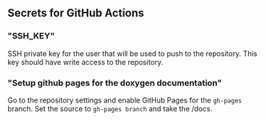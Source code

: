 ## Secrets for GitHub Actions

### "SSH_KEY"
SSH private key for the user that will be used to push to the repository. This key should have write access to the repository.

### "Setup github pages for the doxygen documentation"
Go to the repository settings and enable GitHub Pages for the `gh-pages` branch. Set the source to `gh-pages branch` and take the /docs.
